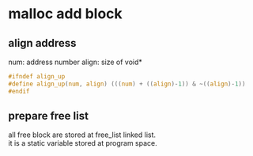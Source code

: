 # malloc add block

## align address

num: address number
align: size of void*

```c
#ifndef align_up
#define align_up(num, align) (((num) + ((align)-1)) & ~((align)-1))
#endif
```
## prepare free list
all free block are stored at free_list linked list.  
it is a static variable stored at program space.




